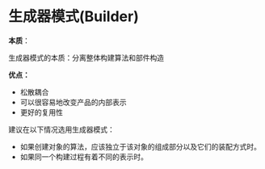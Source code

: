 # 生成器模式(Builder)

**本质**：

生成器模式的本质：分离整体构建算法和部件构造

**优点：**

- 松散耦合
- 可以很容易地改变产品的内部表示
- 更好的复用性

建议在以下情况选用生成器模式：

- 如果创建对象的算法，应该独立于该对象的组成部分以及它们的装配方式时。
- 如果同一个构建过程有着不同的表示时。